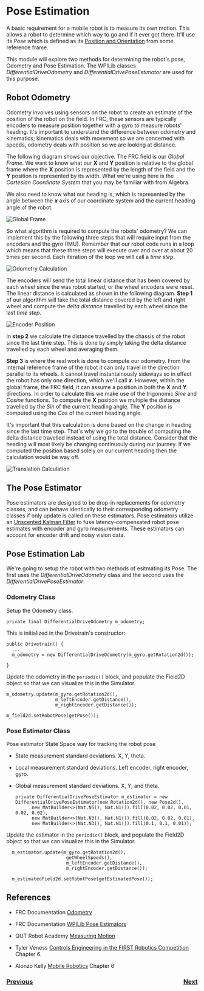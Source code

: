 # <a name="top"></a>Pose Estimation
A basic requirement for a mobile robot is to measure its own motion. This allows a robot to determine which way to go and if it ever got there. It'll use its *Pose* which is defined as its [Position and Orientation](../Dynamics/geometry) from some reference frame. 

This module will explore two methods for determining the robot's pose, Odometry and Pose Estimation.  The WPILib classes *DifferentialDriveOdometry* and *DifferentialDrivePoseEstimator* are used for this purpose.

## Robot Odometry

Odometry involves using sensors on the robot to create an estimate of the position of the robot on the field. In FRC, these sensors are typically encoders to measure position together with a gyro to measure robots' heading. It's important to understand the difference between odometry and kinematics; kinematics deals with movement so we are concerned with speeds, odometry deals with position so we are looking at distance.  

The following diagram shows our objective.  The FRC field is our <i>Global Frame</i>.  We want to know what our **X** and **Y** position is relative to the global frame where the **X** position is represented by the length of the field and the **Y** position is represented by its width.  What we're using here is the <i>Cartesian Coordinate System</i> that you may be familiar with from Algebra.

We also need to know what our heading is, which is represented by the angle between the 𝒙 axis of our coordinate system and the current heading angle of the robot.

![Global Frame](../../images/FRCKinematics&Odometry/FRCKinematics&Odometry.009.jpeg)

So what algorithm is required to compute the robots' odometry?  We can implement this by the following three steps that will require input from the encoders and the gyro (IMU). Remember that our robot code runs in a loop which means that these three steps will execute over and over at about 20 times per second. Each iteration of the loop we will call a <i>time step</i>.

![Odometry Calculation](../../images/FRCKinematics&Odometry/FRCKinematics&Odometry.010.jpeg)

The encoders will send the total linear distance that has been covered by each wheel since the was robot started, or the wheel encoders were reset.  The linear distance is calculated as shown in the following diagram.  **Step 1** of our algorithm will take the total distance covered by the left and right wheel and compute the <i>delta distance</i> travelled by each wheel since the last <i>time step</i>.

![Encoder Position](../../images/FRCKinematics&Odometry/FRCKinematics&Odometry.011.jpeg)

In **step 2** we calculate the distance travelled by the chassis of the robot since the last time step.  This is done by simply taking the delta distance travelled by each wheel and averaging them.  

**Step 3** is where the real work is done to compute our odometry.  From the internal reference frame of the robot it can only travel in the direction parallel to its wheels.  It cannot travel instantainously sideways so in effect the robot has only one direction, which we'll call 𝒙.  However, within the global frame, the FRC field, it can assume a position in both the **X** and **Y** directions.  In order to calculate this we make use of the trigonomic <i>Sine</i> and <i>Cosine</i> functions.  To compute the **X** position we multiple the distance travelled by the <i>Sin</i> of the current heading angle.  The **Y** position is computed using the <i>Cos</i> of the current heading angle.

It's important that this calculation is done based on the change in heading since the last time step. That's why we go to the trouble of computing the delta distance travelled instead of using the total distance.  Consider that the heading will most likely be changing continuouly during our journey.  If we computed the position based solely on our current heading then the calculation would be way off.

![Translation Calculation](../../images/FRCKinematics&Odometry/FRCKinematics&Odometry.012.jpeg)

## The Pose Estimator
Pose estimators are designed to be drop-in replacements for odometry classes, and can behave identically to their corresponding odometry classes if only update is called on these estimators.  Pose estimators utilize an [Unscented Kalman Filter](kalmanFilters#UKF) to fuse latency-compensated robot pose estimates with encoder and gyro measurements. These estimators can account for encoder drift and noisy vision data. 

## <a name="lab"></a>Pose Estimation Lab
We're going to setup the robot with two methods of esitmating its Pose.  The first uses the *DifferentialDriveOdometry* class and the second uses the *DifferentialDrivePoseEstimator*.  

### Odometry Class
Setup the Odometry class.

    private final DifferentialDriveOdometry m_odometry;

This is initialized in the Drivetrain's constructor:

    public Drivetrain() {
      ...
      m_odometry = new DifferentialDriveOdometry(m_gyro.getRotation2d());
      
    }

Update the odometry in the `periodic()` block, and populate the Field2D object so that we can visualize this in the Simulator.

    m_odometry.update(m_gyro.getRotation2d(), 
                      m_leftEncoder.getDistance(), 
                      m_rightEncoder.getDistance());
               
    m_field2d.setRobotPose(getPose());    

### Pose Estimator Class
Pose estimator State Space way for tracking the robot pose
- State measurement standard deviations. X, Y, theta.
- Local measurement standard deviations. Left encoder, right encoder, gyro.
- Global measurement standard deviations. X, Y, and theta.

      private DifferentialDrivePoseEstimator m_estimator = new DifferentialDrivePoseEstimator(new Rotation2d(), new Pose2d(),
            new MatBuilder<>(Nat.N5(), Nat.N1()).fill(0.02, 0.02, 0.01, 0.02, 0.02), 
            new MatBuilder<>(Nat.N3(), Nat.N1()).fill(0.02, 0.02, 0.01), 
            new MatBuilder<>(Nat.N3(), Nat.N1()).fill(0.1, 0.1, 0.01)); 

Update the estimator in the `periodic()` block, and populate the Field2D object so that we can visualize this in the Simulator.

      m_estimator.update(m_gyro.getRotation2d(), 
                          getWheelSpeeds(), 
                          m_leftEncoder.getDistance(), 
                          m_rightEncoder.getDistance());

      m_estimatedField2d.setRobotPose(getEstimatedPose());


## References
- FRC Documentation [Odometry](https://docs.wpilib.org/en/stable/docs/software/kinematics-and-odometry/differential-drive-odometry.html)

- FRC Documentation [WPILib Pose Estimators](https://docs.wpilib.org/en/stable/docs/software/advanced-controls/state-space/state-space-pose_state-estimators.html)

- QUT Robot Academy [Measuring Motion](https://robotacademy.net.au/masterclass/measuring-motion/)

- Tyler Veness [Controls Engineering in the
FIRST Robotics Competition](https://file.tavsys.net/control/controls-engineering-in-frc.pdf) Chapter 6.

- Alonzo Kelly [Mobile Robotics](https://www.cambridge.org/core/books/mobile-robotics/5BF238489F9BC337C0736432C87B3091) Chapter 6

<h3><span style="float:left">
<a href="optimalEstimationIndex">Previous</a></span>
<span style="float:right">
<a href="stateEstimation">Next</a></span></h3>